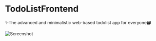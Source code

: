 # TodoListFrontend
✨The advanced and minimalistic web-based todolist app for everyone🗃

![Screenshot](screenshot.png)
